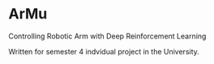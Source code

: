# ArMu
Controlling Robotic Arm with Deep Reinforcement Learning  

Written for semester 4 indvidual project in the University. 
